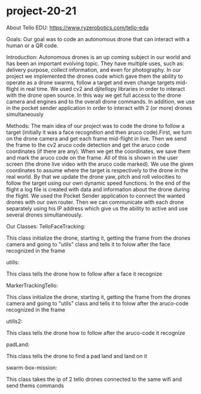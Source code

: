 # project-20-21

About Tello EDU: https://www.ryzerobotics.com/tello-edu

Goals: 
Our goal was to code an autonomous drone that can interact with a human or a QR code.

Introduction:
Autonomous drones is an up coming subject in our world and has been an important evolving topic. They have multiple uses, such as: delivery purpose, collect information, and even for photography.
In our project we implemented the drones code which gave them the ability to operate as a drone swarms, follow a target and even change targets mid-flight in real time.
We used cv2 and djitellopy libraries in order to interact with the drone open source. In this way we get full access to the drone camera and engines and to the overall drone commands. In addition, we use in the pocket sender application in order to interact with 2 (or more) drones simultaneously
 
Methods:
The main idea of our project was to code the drone to follow a target  (initially it was a face recognition and then aruco code).First, we turn on the drone camera and get each frame mid-flight in live. Then we send the frame to the cv2 aruco code detection and get the aruco code coordinates (if there are any).  When we get the coordinates, we save them and mark the aruco code on the frame. All of this is shown in the user screen (the drone live video with the aruco code marked).
We use the given coordinates to assume where the target is respectively to the drone in the real world. By that we update the drone yaw, pitch and roll velocities to follow the target using our own dynamic speed functions. In the end of the flight a log file is created with data and information about the drone during the flight.
We used the Pocket Sender application to connect the wanted drones with our own router. Then we can communicate with each drone separately using his IP address which give us the ability to active and use several drones simultaneously.
 
Our Classes:
 TelloFaceTracking:
 
 This class initialize the drone, starting it, getting the frame from the drones camera and going to "utils" class and tells it to folow after the face recognized in the frame
 
 utills:
 
 This class tells the drone how to follow after a face it recognize
 
 MarkerTrackingTello:
 
 This class initialize the drone, starting it, getting the frame from the drones camera and going to "utils" class and tells it to folow after the aruco-code recognized in the frame
 
 utills2:
 
 This class tells the drone how to follow after the aruco-code it recognize
 
 padLand:
 
 This class tells the drone to find a pad land and land on it
 
 swarm-box-mission:
 
 This class takes the ip of 2 tello drones connected to the same wifi and send thems commands
 

